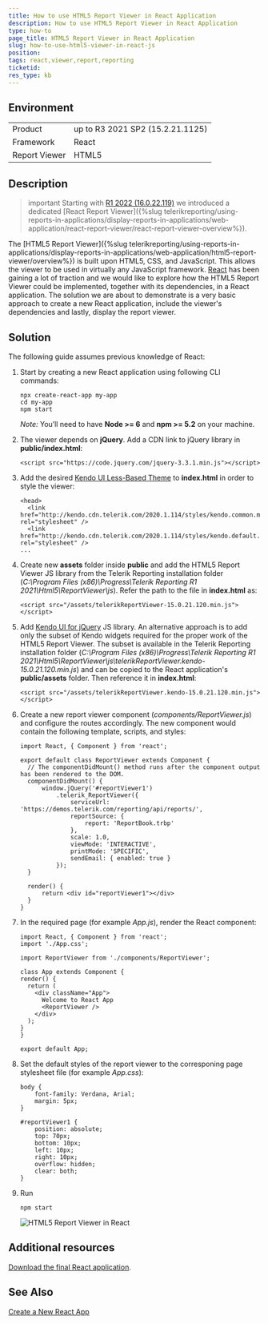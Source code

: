 ```yaml
---
title: How to use HTML5 Report Viewer in React Application
description: How to use HTML5 Report Viewer in React Application
type: how-to
page_title: HTML5 Report Viewer in React Application
slug: how-to-use-html5-viewer-in-react-js
position: 
tags: react,viewer,report,reporting
ticketid:
res_type: kb
---
```


## Environment

<table>
	<tr>
		<td>Product</td>
		<td>up to R3 2021 SP2 (15.2.21.1125)</td>
	</tr>
	<tr>
		<td>Framework</td>
		<td>React</td>
	</tr>
	<tr>
		<td>Report Viewer</td>
		<td>HTML5</td>
	</tr>
</table>

## Description

>important Starting with [R1 2022 (16.0.22.119)](https://www.telerik.com/support/whats-new/reporting/release-history/progress-telerik-reporting-r1-2022-16-0-22-119) we introduced a dedicated [React Report Viewer]({%slug telerikreporting/using-reports-in-applications/display-reports-in-applications/web-application/react-report-viewer/react-report-viewer-overview%}). 


The [HTML5 Report Viewer]({%slug telerikreporting/using-reports-in-applications/display-reports-in-applications/web-application/html5-report-viewer/overview%}) is built upon HTML5, CSS, and JavaScript. This allows the viewer to be used in virtually any JavaScript framework.
[React](https://reactjs.org/) has been gaining a lot of traction and we would like to explore how the HTML5 Report Viewer could be implemented, together with its dependencies, in a React application.
The solution we are about to demonstrate is a very basic approach to create a new React application, include the viewer's dependencies and lastly, display the report viewer.

## Solution

The following guide assumes previous knowledge of React:

1. Start by creating a new React application using following CLI commands:

    ```
    npx create-react-app my-app
    cd my-app
    npm start
    ```
  
    *Note:* You’ll need to have **Node >= 6** and **npm >= 5.2** on your machine.
  
2. The viewer depends on **jQuery**. Add a CDN link to jQuery library in **public/index.html**:
       
    ```
    <script src="https://code.jquery.com/jquery-3.3.1.min.js"></script>
    ```

3. Add the desired [Kendo UI Less-Based Theme](https://docs.telerik.com/kendo-ui/styles-and-layout/appearance-styling) to **index.html** in order to style the viewer:

    ```
    <head>
      <link href="http://kendo.cdn.telerik.com/2020.1.114/styles/kendo.common.min.css" rel="stylesheet" />
      <link href="http://kendo.cdn.telerik.com/2020.1.114/styles/kendo.default.min.css" rel="stylesheet" />
    ...
    ```
  
4. Create new **assets** folder inside **public** and add the HTML5 Report Viewer JS library from the Telerik Reporting installation folder (*C:\Program Files (x86)\Progress\Telerik Reporting R1 2021\Html5\ReportViewer\js*).
Refer the path to the file in **index.html** as:
    ```
    <script src="/assets/telerikReportViewer-15.0.21.120.min.js"></script>
    ```
	
5. Add [Kendo UI for jQuery](https://www.telerik.com/kendo-ui) JS library. An alternative approach is to add only the subset of Kendo widgets required for the proper work of the
HTML5 Report Viewer. The subset is available in the Telerik Reporting installation folder (*C:\Program Files (x86)\Progress\Telerik Reporting R1 2021\Html5\ReportViewer\js\telerikReportViewer.kendo-15.0.21.120.min.js*) 
and can be copied to the React application's **public/assets** folder. Then reference it in **index.html**:

	```
	<script src="/assets/telerikReportViewer.kendo-15.0.21.120.min.js"></script>
	```

6. Create a new report viewer component (*components/ReportViewer.js*) and configure the routes accordingly. The new component would contain the following template, scripts, and styles:
    ```
    import React, { Component } from 'react';

    export default class ReportViewer extends Component {
      // The componentDidMount() method runs after the component output has been rendered to the DOM. 
      componentDidMount() {
          window.jQuery('#reportViewer1')
              .telerik_ReportViewer({
                  serviceUrl: 'https://demos.telerik.com/reporting/api/reports/',
                  reportSource: {
                      report: 'ReportBook.trbp'
                  },
                  scale: 1.0,
                  viewMode: 'INTERACTIVE',
                  printMode: 'SPECIFIC',
                  sendEmail: { enabled: true }
              });
      }

      render() {
          return <div id="reportViewer1"></div>
      }
    }
    ```
  
7. In the required page (for example *App.js*), render the React component:
  
    ```
    import React, { Component } from 'react';
    import './App.css';

    import ReportViewer from './components/ReportViewer';

    class App extends Component {
    render() {
      return (
        <div className="App">
          Welcome to React App
          <ReportViewer />
        </div>
      );
    }
    }

    export default App;
    ```

8. Set the default styles of the report viewer to the corresponing page stylesheet file (for example *App.css*):
    ```
    body {
        font-family: Verdana, Arial;
        margin: 5px;
    }

    #reportViewer1 {
        position: absolute;
        top: 70px;
        bottom: 10px;
        left: 10px;
        right: 10px;
        overflow: hidden;
        clear: both;
    }
    ```
  
9. Run
    ```
    npm start
    ```
	
	![HTML5 Report Viewer in React](resources/report-viewer-in-react-app.png)

## Additional resources
[Download the final React application](resources/telerik-report-viewer-react-app.zip).

## See Also
[Create a New React App](https://reactjs.org/docs/create-a-new-react-app.html)
